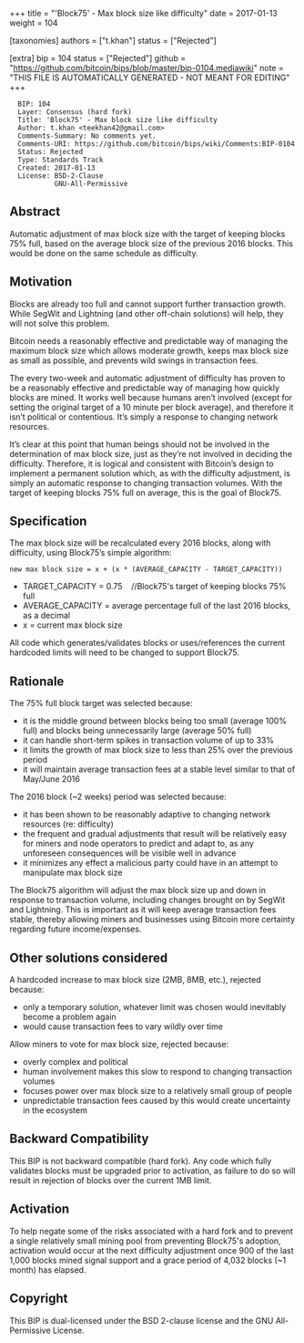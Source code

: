 
+++
title = "'Block75' - Max block size like difficulty"
date = 2017-01-13
weight = 104

[taxonomies]
authors = ["t.khan"]
status = ["Rejected"]

[extra]
bip = 104
status = ["Rejected"]
github = "https://github.com/bitcoin/bips/blob/master/bip-0104.mediawiki"
note = "THIS FILE IS AUTOMATICALLY GENERATED - NOT MEANT FOR EDITING"
+++

```
  BIP: 104
  Layer: Consensus (hard fork)
  Title: 'Block75' - Max block size like difficulty
  Author: t.khan <teekhan42@gmail.com>
  Comments-Summary: No comments yet.
  Comments-URI: https://github.com/bitcoin/bips/wiki/Comments:BIP-0104
  Status: Rejected
  Type: Standards Track
  Created: 2017-01-13
  License: BSD-2-Clause
           GNU-All-Permissive
```

<h2>Abstract</h2>


Automatic adjustment of max block size with the target of keeping blocks 75% full, based on the average block size of the previous 2016 blocks. This would be done on the same schedule as difficulty.

<h2>Motivation</h2>


Blocks are already too full and cannot support further transaction growth. While SegWit and Lightning (and other off-chain solutions) will help, they will not solve this problem.

Bitcoin needs a reasonably effective and predictable way of managing the maximum block size which allows moderate growth, keeps max block size as small as possible, and prevents wild swings in transaction fees.

The every two-week and automatic adjustment of difficulty has proven to be a reasonably effective and predictable way of managing how quickly blocks are mined. It works well because humans aren’t involved  (except for setting the original target of a 10 minute per block average), and therefore it isn’t political or contentious. It’s simply a response to changing network resources.

It’s clear at this point that human beings should not be involved in the determination of max block size, just as they’re not involved in deciding the difficulty. Therefore, it is logical and consistent with Bitcoin’s design to implement a permanent solution which, as with the difficulty adjustment, is simply an automatic response to changing transaction volumes. With the target of keeping blocks 75% full on average, this is the goal of Block75.


<h2>Specification</h2>


The max block size will be recalculated every 2016 blocks, along with difficulty, using Block75’s simple algorithm:

`
new max block size = x + (x * (AVERAGE_CAPACITY - TARGET_CAPACITY))
`

*  TARGET_CAPACITY = 0.75    //Block75's target of keeping blocks 75% full
*  AVERAGE_CAPACITY = average percentage full of the last 2016 blocks, as a decimal
*  x = current max block size



All code which generates/validates blocks or uses/references the current hardcoded limits will need to be changed to support Block75.

<h2>Rationale</h2>


The 75% full block target was selected because:
*  it is the middle ground between blocks being too small (average 100% full) and blocks being unnecessarily large (average 50% full)
*  it can handle short-term spikes in transaction volume of up to 33%
*  it limits the growth of max block size to less than 25% over the previous period
*  it will maintain average transaction fees at a stable level similar to that of May/June 2016


The 2016 block (~2 weeks) period was selected because:
*  it has been shown to be reasonably adaptive to changing network resources (re: difficulty)
*  the frequent and gradual adjustments that result will be relatively easy for miners and node operators to predict and adapt to, as any unforeseen consequences will be visible well in advance
*  it minimizes any effect a malicious party could have in an attempt to manipulate max block size


The Block75 algorithm will adjust the max block size up and down in response to transaction volume, including changes brought on by SegWit and Lightning. This is important as it will keep average transaction fees stable, thereby allowing miners and businesses using Bitcoin more certainty regarding future income/expenses.

<h2>Other solutions considered</h2>

A hardcoded increase to max block size (2MB, 8MB, etc.), rejected because:
*  only a temporary solution, whatever limit was chosen would inevitably become a problem again
*  would cause transaction fees to vary wildly over time


Allow miners to vote for max block size, rejected because:
*  overly complex and political
*  human involvement makes this slow to respond to changing transaction volumes
*  focuses power over max block size to a relatively small group of people 
*  unpredictable transaction fees caused by this would create uncertainty in the ecosystem


<h2>Backward Compatibility</h2>

This BIP is not backward compatible (hard fork). Any code which fully validates blocks must be upgraded prior to activation, as failure to do so will result in rejection of blocks over the current 1MB limit.

<h2>Activation</h2>

To help negate some of the risks associated with a hard fork and to prevent a single relatively small mining pool from preventing Block75's adoption, activation would occur at the next difficulty adjustment once 900 of the last 1,000 blocks mined signal support and a grace period of 4,032 blocks (~1 month) has elapsed.

<h2>Copyright</h2>

This BIP is dual-licensed under the BSD 2-clause license and the GNU All-Permissive License.
